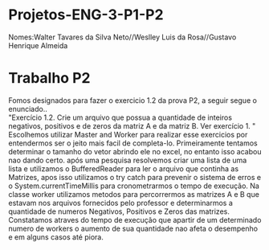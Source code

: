# Projetos-ENG-3-P1-P2
<h10>Nomes:Walter Tavares da Silva Neto//Weslley Luis da Rosa//Gustavo Henrique Almeida
</h10>
<h1>
Trabalho P2
</h1>
Fomos designados para fazer o exercicio 1.2 da prova P2, a seguir segue o enunciado..<br>
"Exercício 1.2. Crie um arquivo que possua a quantidade de inteiros negativos, positivos e de zeros da matriz A e da matriz B. Ver exercício 1. "
<br>
Escolhemos utilizar Master and Worker para realizar esse exercicios por entendermos ser o jeito mais facil de completa-lo.
Primeiramente tentamos determinar o tamanho do vetor abrindo ele no excel, no entanto isso acabou nao dando certo.
após uma pesquisa resolvemos criar uma lista de uma lista e utilizamos o BufferedReader para ler o arquivo que continha as Matrizes,
apos isso utilizamos o  try catch para prevenir o sistema de erros e o System.currentTimeMillis para cronometrarmos o tempo de execução.
Na classe worker utilizamos metodos para percorrermos as matrizes A e B que estavam nos arquivos fornecidos pelo professor e determinarmos a quantidade de numeros Negativos, Positivos e Zeros das matrizes.
Constatamos atraves do tempo de execução que apartir de um determinado numero de workers o aumento de sua quantidade nao afeta o desempenho e em alguns casos até piora.
